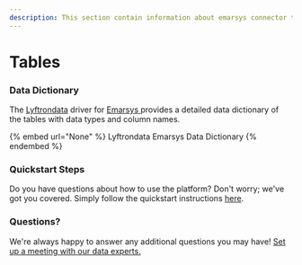 ```yaml
---
description: This section contain information about emarsys connector tables information
---
```


# Tables

### Data Dictionary

The [Lyftrondata](https://www.lyftrondata.com/) driver for [Emarsys](None/)[ ](https://www.lyftrondata.com/integration/emarsys/)provides a detailed data dictionary of the tables with data types and column names.

{% embed url="None" %}
Lyftrondata Emarsys Data Dictionary
{% endembed %}

### Quickstart Steps

Do you have questions about how to use the platform? Don't worry; we've got you covered. Simply follow the quickstart instructions [here](../README.md).

### Questions? <a href="#questions" id="questions"></a>

We're always happy to answer any additional questions you may have! [Set up a meeting with our data experts.](https://www.lyftrondata.com/book-a-meeting/)

